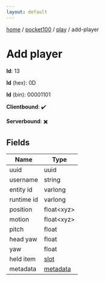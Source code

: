```yaml
---
layout: default
---
```


[home](/)  /  [pocket100](/protocol/pocket100)  /  [play](/protocol/pocket100/play)  /  add-player

# Add player

**Id**: 13

**Id** (hex): 0D

**Id** (bin): 00001101

**Clientbound**: ✔️

**Serverbound**: ✖️

## Fields

Name | Type
---|---
uuid | uuid
username | string
entity id | varlong
runtime id | varlong
position | float&lt;xyz&gt;
motion | float&lt;xyz&gt;
pitch | float
head yaw | float
yaw | float
held item | [slot](/protocol/pocket100/types/slot)
metadata | [metadata](/protocol/pocket100/metadata)

